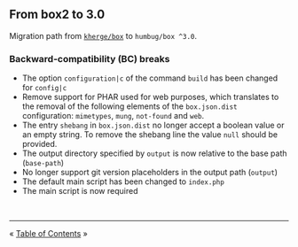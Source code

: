 ## From box2 to 3.0

Migration path from [`kherge/box`][box2] to `humbug/box ^3.0`.
 
 
### Backward-compatibility (BC) breaks

- The option `configuration|c` of the command `build` has been changed for `config|c`
- Remove support for PHAR used for web purposes, which translates to the removal of the following elements of the
  `box.json.dist` configuration: `mimetypes`, `mung`, `not-found` and `web`.
- The entry `shebang` in `box.json.dist` no longer accept a boolean value or an empty string. To remove the shebang line
  the value `null` should be provided.
- The output directory specified by `output` is now relative to the base path (`base-path`)
- No longer support git version placeholders in the output path (`output`)
- The default main script has been changed to `index.php`
- The main script is now required

<br />
<hr />


« [Table of Contents](README.md#table-of-contents) »


[box2]: https://github.com/box-project/box2
